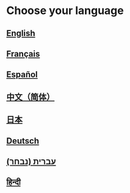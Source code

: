 # Choose your language
## [English](https://squibbywastaken.gq)
## [Français](https://squibbywastaken.gq/fr/indice.html)
## [Español](https://squibbywastaken.gq/es/indice.html)
## [中文（简体）](https://squibbywastaken.gq/zh/indexzh.html)
## [日本](https://squibbywastaken.gq/jp/indexjp.html)
## [Deutsch](https://squibbywastaken.gq/de/index.html)
## [עברית (נבחר)](https://squibbywastaken.gq/he/indexhe.html)
## [हिन्दी](https://squibbywastaken.gq/hi/indexhi.html)
